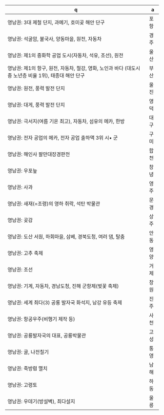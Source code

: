  q  | a
--- | ---
영남권: 3대 제철 단지, 과메기, 호미곶 해안 단구			| 포항
영남권: 석굴암, 불국사, 양동마을, 원전, 자동차			| 경주
영남권: 제1의 중화학 공업 도시(자동차, 석유, 조선), 원전			| 울산
영남권: 제1의 항구, 원전, 자동차, 철강, 영화, 노인과 바다 (대도시 중 노년층 비율 1위), 태종대 해안 단구			| 부산
영남권: 원전, 풍력 발전 단지			| 울진
영남권: 대게, 풍력 발전 단지			| 영덕
영남권: 극서지(여름 기온 최고), 자동차, 섬유의 메카, 한방			| 대구
영남권: 전자 공업의 메카, 전자 공업 출하액 3위 시• 군			| 구미
영남권: 해인사 팔만대장경판전			| 합천
영남권: 우포늪			| 창녕
영남권: 사과			| 영주
영남권: 새재(=조령)의 영하 취락, 석탄 박물관			| 문경
영남권: 곶감			| 상주
영남권: 도산 서원, 하회마을, 삼베, 경북도청, 여러 댐, 탈춤			| 안동
영남권: 고추 축제			| 영양
영남권: 조선			| 거제
영남권: 기계, 자동차, 경남도청, 진해 군항제(벚꽃 축제)			| 창원
영남권: 세계 최다(3) 공룡 발자국 화석지, 남강 유등 축제			| 진주
영남권: 항공우주(비행기 제작 등)			| 사천
영남권: 공룡발자국의 대표, 공룡박물관			| 고성
영남권: 굴, 나전칠기			| 통영
영남권: 죽방렴 멸치			| 남해
영남권: 고령토			| 하동
영남권: 우데기(방설벽), 최다설지			| 울릉
